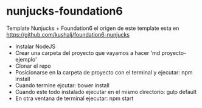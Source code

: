 # nunjucks-foundation6
Template Nunjucks + Foundation6
el origen de este template esta en https://github.com/kushalj/foundation6-nunjucks

- Instalar NodeJS
- Crear una carpeta del proyecto que vayamos a hacer 'md proyecto-ejemplo'
- Clonar el repo
- Posicionarse en la carpeta de proyecto con el terminal y ejecutar:
        npm install 
- Cuando termine ejcutar:
        bower install
- Cuando este todo instalado ejecutar en el mismo directorio:
    gulp default
- En otra ventana de terminal ejecutar:
    npm start
